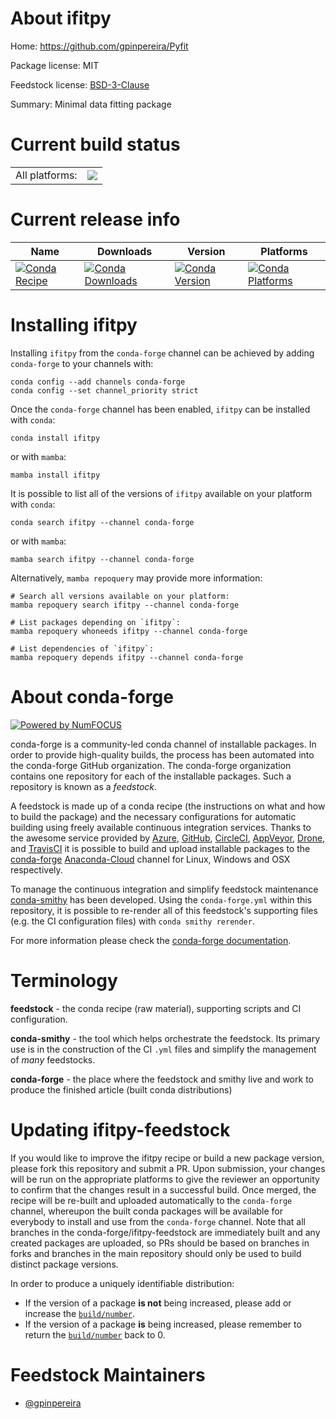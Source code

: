 About ifitpy
============

Home: https://github.com/gpinpereira/Pyfit

Package license: MIT

Feedstock license: [BSD-3-Clause](https://github.com/conda-forge/ifitpy-feedstock/blob/main/LICENSE.txt)

Summary: Minimal data fitting package

Current build status
====================


<table><tr><td>All platforms:</td>
    <td>
      <a href="https://dev.azure.com/conda-forge/feedstock-builds/_build/latest?definitionId=17558&branchName=main">
        <img src="https://dev.azure.com/conda-forge/feedstock-builds/_apis/build/status/ifitpy-feedstock?branchName=main">
      </a>
    </td>
  </tr>
</table>

Current release info
====================

| Name | Downloads | Version | Platforms |
| --- | --- | --- | --- |
| [![Conda Recipe](https://img.shields.io/badge/recipe-ifitpy-green.svg)](https://anaconda.org/conda-forge/ifitpy) | [![Conda Downloads](https://img.shields.io/conda/dn/conda-forge/ifitpy.svg)](https://anaconda.org/conda-forge/ifitpy) | [![Conda Version](https://img.shields.io/conda/vn/conda-forge/ifitpy.svg)](https://anaconda.org/conda-forge/ifitpy) | [![Conda Platforms](https://img.shields.io/conda/pn/conda-forge/ifitpy.svg)](https://anaconda.org/conda-forge/ifitpy) |

Installing ifitpy
=================

Installing `ifitpy` from the `conda-forge` channel can be achieved by adding `conda-forge` to your channels with:

```
conda config --add channels conda-forge
conda config --set channel_priority strict
```

Once the `conda-forge` channel has been enabled, `ifitpy` can be installed with `conda`:

```
conda install ifitpy
```

or with `mamba`:

```
mamba install ifitpy
```

It is possible to list all of the versions of `ifitpy` available on your platform with `conda`:

```
conda search ifitpy --channel conda-forge
```

or with `mamba`:

```
mamba search ifitpy --channel conda-forge
```

Alternatively, `mamba repoquery` may provide more information:

```
# Search all versions available on your platform:
mamba repoquery search ifitpy --channel conda-forge

# List packages depending on `ifitpy`:
mamba repoquery whoneeds ifitpy --channel conda-forge

# List dependencies of `ifitpy`:
mamba repoquery depends ifitpy --channel conda-forge
```


About conda-forge
=================

[![Powered by
NumFOCUS](https://img.shields.io/badge/powered%20by-NumFOCUS-orange.svg?style=flat&colorA=E1523D&colorB=007D8A)](https://numfocus.org)

conda-forge is a community-led conda channel of installable packages.
In order to provide high-quality builds, the process has been automated into the
conda-forge GitHub organization. The conda-forge organization contains one repository
for each of the installable packages. Such a repository is known as a *feedstock*.

A feedstock is made up of a conda recipe (the instructions on what and how to build
the package) and the necessary configurations for automatic building using freely
available continuous integration services. Thanks to the awesome service provided by
[Azure](https://azure.microsoft.com/en-us/services/devops/), [GitHub](https://github.com/),
[CircleCI](https://circleci.com/), [AppVeyor](https://www.appveyor.com/),
[Drone](https://cloud.drone.io/welcome), and [TravisCI](https://travis-ci.com/)
it is possible to build and upload installable packages to the
[conda-forge](https://anaconda.org/conda-forge) [Anaconda-Cloud](https://anaconda.org/)
channel for Linux, Windows and OSX respectively.

To manage the continuous integration and simplify feedstock maintenance
[conda-smithy](https://github.com/conda-forge/conda-smithy) has been developed.
Using the ``conda-forge.yml`` within this repository, it is possible to re-render all of
this feedstock's supporting files (e.g. the CI configuration files) with ``conda smithy rerender``.

For more information please check the [conda-forge documentation](https://conda-forge.org/docs/).

Terminology
===========

**feedstock** - the conda recipe (raw material), supporting scripts and CI configuration.

**conda-smithy** - the tool which helps orchestrate the feedstock.
                   Its primary use is in the construction of the CI ``.yml`` files
                   and simplify the management of *many* feedstocks.

**conda-forge** - the place where the feedstock and smithy live and work to
                  produce the finished article (built conda distributions)


Updating ifitpy-feedstock
=========================

If you would like to improve the ifitpy recipe or build a new
package version, please fork this repository and submit a PR. Upon submission,
your changes will be run on the appropriate platforms to give the reviewer an
opportunity to confirm that the changes result in a successful build. Once
merged, the recipe will be re-built and uploaded automatically to the
`conda-forge` channel, whereupon the built conda packages will be available for
everybody to install and use from the `conda-forge` channel.
Note that all branches in the conda-forge/ifitpy-feedstock are
immediately built and any created packages are uploaded, so PRs should be based
on branches in forks and branches in the main repository should only be used to
build distinct package versions.

In order to produce a uniquely identifiable distribution:
 * If the version of a package **is not** being increased, please add or increase
   the [``build/number``](https://docs.conda.io/projects/conda-build/en/latest/resources/define-metadata.html#build-number-and-string).
 * If the version of a package **is** being increased, please remember to return
   the [``build/number``](https://docs.conda.io/projects/conda-build/en/latest/resources/define-metadata.html#build-number-and-string)
   back to 0.

Feedstock Maintainers
=====================

* [@gpinpereira](https://github.com/gpinpereira/)

